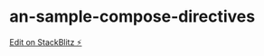 # an-sample-compose-directives

[Edit on StackBlitz ⚡️](https://stackblitz.com/edit/an-sample-compose-directives)